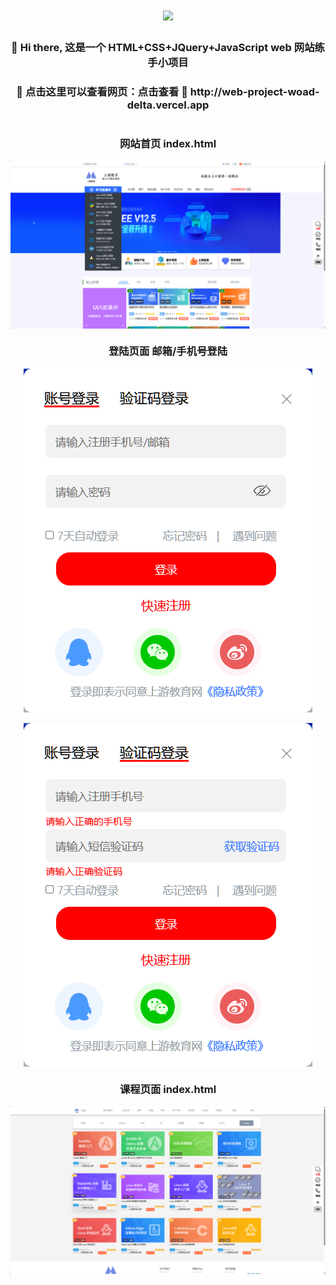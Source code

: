 <body>
    <div>
        <h1 align="center"> 
            <a href="https://sunguoqi.com/"> 
                <img src="https://readme-typing-svg.herokuapp.com/?lines=console.log(%22Hello%2C%20World!%22);前端网页练手小项目!&center=true&size=27"> 
            </a>
        </h1>
    </div>
    <div align="center">
      <h3>👋 Hi there, 这是一个 HTML+CSS+JQuery+JavaScript web 网站练手小项目</h3>
      <div class="divider"></div> <!-- 分割线 -->
      <h3>👋 点击这里可以查看网页：点击查看 🚩 http://web-project-woad-delta.vercel.app</h3>
    </div>
    <div style="display: flex; justify-content: center; align-items: center; flex-direction: column;">
        <h3>网站首页 index.html</h3>
        <img src="https://raw.githubusercontent.com/KunspireUp/web-project/main/img/mainPage.png" alt="首页">
    </div>
    <div align="center">
      <h3>登陆页面 邮箱/手机号登陆</h3>
    </div>
    <div style="display: flex; justify-content: center; align-items: center; flex-direction: column;">
        <img src="https://raw.githubusercontent.com/KunspireUp/web-project/main/img/loginPage.png" alt="登录页面1">&nbsp;&nbsp;&nbsp;&nbsp;&nbsp;&nbsp;&nbsp;&nbsp;&nbsp;&nbsp;&nbsp;&nbsp;<img src="https://raw.githubusercontent.com/KunspireUp/web-project/main/img/loginPage2.png" alt="登录页面2">
    </div>
    <div align="center">
      <h3>课程页面 index.html</h3>
    </div>
    <p></p>
    <div style="display: flex; justify-content: center; align-items: center; flex-direction: column;">
        <img src="https://raw.githubusercontent.com/KunspireUp/web-project/main/img/categoryPage.png" alt="课程页面">
    </div>
</body>

